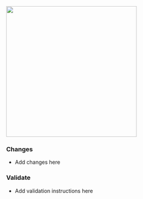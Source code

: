 <img width="350" src="https://media.giphy.com/media/if8YsCNzoXBjT0Vx3J/giphy.gif">

### Changes

- Add changes here

### Validate

- Add validation instructions here


